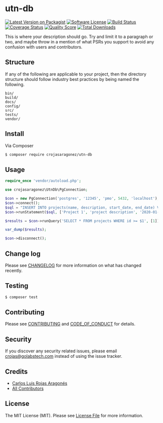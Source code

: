 # utn-db

[![Latest Version on Packagist][ico-version]][link-packagist]
[![Software License][ico-license]](LICENSE.md)
[![Build Status][ico-travis]][link-travis]
[![Coverage Status][ico-scrutinizer]][link-scrutinizer]
[![Quality Score][ico-code-quality]][link-code-quality]
[![Total Downloads][ico-downloads]][link-downloads]

This is where your description should go. Try and limit it to a paragraph or two, and maybe throw in a mention of what
PSRs you support to avoid any confusion with users and contributors.

## Structure

If any of the following are applicable to your project, then the directory structure should follow industry best practices by being named the following.

```
bin/
build/
docs/
config/
src/
tests/
vendor/
```


## Install

Via Composer

``` bash
$ composer require crojasaragonez/utn-db
```

## Usage

``` php
require_once 'vendor/autoload.php';

use crojasaragonez\UtnDb\PgConnection;

$con = new PgConnection('postgres', '12345', 'pmo', 5432, 'localhost');
$con->connect();
$sql = "INSERT INTO projects(name, description, start_date, end_date) VALUES ($1, $2, $3, $4)";
$con->runStatement($sql, ['Project 1', 'project description', '2020-01-01', '2020-01-02']);

$results = $con->runQuery('SELECT * FROM projects WHERE id >= $1', [1]);

var_dump($results);

$con->disconnect();
```

## Change log

Please see [CHANGELOG](CHANGELOG.md) for more information on what has changed recently.

## Testing

``` bash
$ composer test
```

## Contributing

Please see [CONTRIBUTING](CONTRIBUTING.md) and [CODE_OF_CONDUCT](CODE_OF_CONDUCT.md) for details.

## Security

If you discover any security related issues, please email crojas@golabstech.com instead of using the issue tracker.

## Credits

- [Carlos Luis Rojas Aragonés][link-author]
- [All Contributors][link-contributors]

## License

The MIT License (MIT). Please see [License File](LICENSE.md) for more information.

[ico-version]: https://img.shields.io/packagist/v/crojasaragonez/utn-db.svg?style=flat-square
[ico-license]: https://img.shields.io/badge/license-MIT-brightgreen.svg?style=flat-square
[ico-travis]: https://img.shields.io/travis/crojasaragonez/utn-db/master.svg?style=flat-square
[ico-scrutinizer]: https://img.shields.io/scrutinizer/coverage/g/crojasaragonez/utn-db.svg?style=flat-square
[ico-code-quality]: https://img.shields.io/scrutinizer/g/crojasaragonez/utn-db.svg?style=flat-square
[ico-downloads]: https://img.shields.io/packagist/dt/crojasaragonez/utn-db.svg?style=flat-square

[link-packagist]: https://packagist.org/packages/crojasaragonez/utn-db
[link-travis]: https://travis-ci.org/crojasaragonez/utn-db
[link-scrutinizer]: https://scrutinizer-ci.com/g/crojasaragonez/utn-db/code-structure
[link-code-quality]: https://scrutinizer-ci.com/g/crojasaragonez/utn-db
[link-downloads]: https://packagist.org/packages/crojasaragonez/utn-db
[link-author]: https://github.com/crojasaragonez
[link-contributors]: ../../contributors
